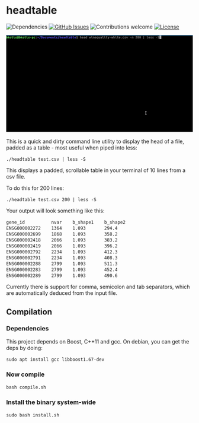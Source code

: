 # headtable
![Dependencies](https://img.shields.io/badge/dependencies-up%20to%20date-brightgreen.svg)
[![GitHub Issues](https://img.shields.io/github/issues/wickdchromosome/headtable.svg)](https://github.com/wickdchromosome/headtable/issues)
![Contributions welcome](https://img.shields.io/badge/contributions-welcome-orange.svg)
[![License](https://img.shields.io/badge/license-MIT-blue.svg)](https://opensource.org/licenses/MIT)

<div style="text-align:center;width:100%"><img src="demo.gif" /></div>



This is a quick and dirty command line utility to display the head of a file, padded as a table - most useful when piped into less:
```
./headtable test.csv | less -S
```
This displays a padded, scrollable table in your terminal of 10 lines from a csv file.

To do this for 200 lines:
```
./headtable test.csv 200 | less -S
```

Your output will look something like this:
```
gene_id          nvar    b_shape1    b_shape2  
ENSG000002272    1364    1.093       294.4
ENSG000002699    1868    1.093       358.2
ENSG000002418    2066    1.093       383.2
ENSG000002419    2066    1.093       396.2
ENSG000002792    2234    1.093       412.3
ENSG000002791    2234    1.093       408.3
ENSG000002288    2799    1.093       511.3
ENSG000002283    2799    1.093       452.4
ENSG000002289    2799    1.093       490.6

```

Currently there is support for comma, semicolon and tab separators, which are automatically deduced 
from the input file.

## Compilation

### Dependencies
This project depends on Boost, C++11 and gcc.
On debian, you can get the deps by doing:
```
sudo apt install gcc libboost1.67-dev
```



### Now compile

```
bash compile.sh
```

### Install the binary system-wide

```
sudo bash install.sh
```
